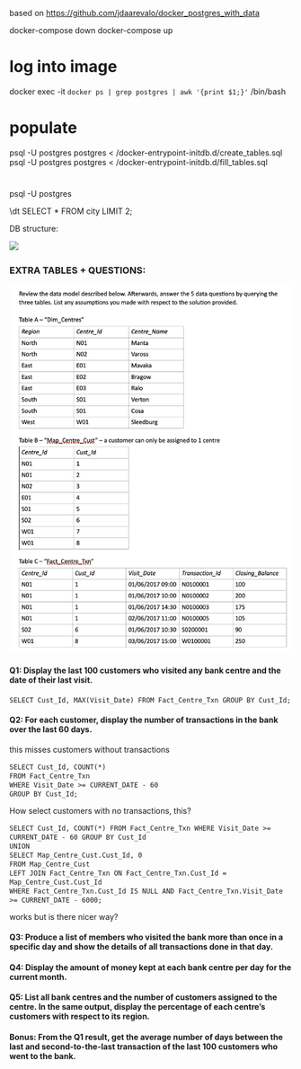 based on https://github.com/jdaarevalo/docker_postgres_with_data

docker-compose down
docker-compose up

# log into image
docker exec -it `docker ps | grep postgres | awk '{print $1;}'` /bin/bash

# populate
psql -U postgres postgres < /docker-entrypoint-initdb.d/create_tables.sql
psql -U postgres postgres < /docker-entrypoint-initdb.d/fill_tables.sql 

#
psql -U postgres

\dt
SELECT * FROM city LIMIT 2;

DB structure:

![](https://user-images.githubusercontent.com/2475570/106355076-d4025700-62c3-11eb-90e6-41c3ee47c06b.png)


### EXTRA TABLES + QUESTIONS:

![](./5sql_questions.png)

#### Q1: Display the last 100 customers who visited any bank centre and the date of their last visit.

    SELECT Cust_Id, MAX(Visit_Date) FROM Fact_Centre_Txn GROUP BY Cust_Id;

#### Q2: For each customer, display the number of transactions in the bank over the last 60 days.

this misses customers without transactions

    SELECT Cust_Id, COUNT(*)
    FROM Fact_Centre_Txn
    WHERE Visit_Date >= CURRENT_DATE - 60
    GROUP BY Cust_Id;

How select customers with no transactions, this?

    SELECT Cust_Id, COUNT(*) FROM Fact_Centre_Txn WHERE Visit_Date >= CURRENT_DATE - 60 GROUP BY Cust_Id
    UNION
    SELECT Map_Centre_Cust.Cust_Id, 0
    FROM Map_Centre_Cust
    LEFT JOIN Fact_Centre_Txn ON Fact_Centre_Txn.Cust_Id = Map_Centre_Cust.Cust_Id
    WHERE Fact_Centre_Txn.Cust_Id IS NULL AND Fact_Centre_Txn.Visit_Date >= CURRENT_DATE - 6000;

works but is there nicer way?

#### Q3: Produce a list of members who visited the bank more than once in a specific day and show the details of all transactions done in that day.

#### Q4: Display the amount of money kept at each bank centre per day for the current month.
#### Q5: List all bank centres and the number of customers assigned to the centre. In the same output, display the percentage of each centre’s customers with respect to its region.

#### Bonus: From the Q1 result, get the average number of days between the last and second-to-the-last transaction of the last 100 customers who went to the bank.
